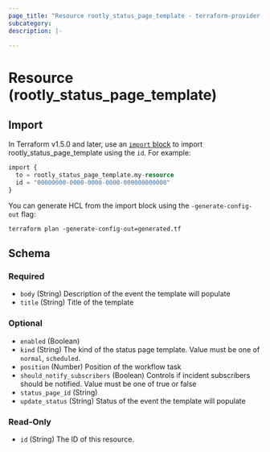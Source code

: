 ```yaml
---
page_title: "Resource rootly_status_page_template - terraform-provider-rootly"
subcategory:
description: |-
    
---
```


# Resource (rootly_status_page_template)





## Import

In Terraform v1.5.0 and later, use an [`import` block](https://developer.hashicorp.com/terraform/language/import) to import rootly_status_page_template using the `id`. For example:

```terraform
import {
  to = rootly_status_page_template.my-resource
  id = "00000000-0000-0000-0000-000000000000"
}
```

You can generate HCL from the import block using the `-generate-config-out` flag:

```console
terraform plan -generate-config-out=generated.tf
```

<!-- schema generated by tfplugindocs -->
## Schema

### Required

- `body` (String) Description of the event the template will populate
- `title` (String) Title of the template

### Optional

- `enabled` (Boolean)
- `kind` (String) The kind of the status page template. Value must be one of `normal`, `scheduled`.
- `position` (Number) Position of the workflow task
- `should_notify_subscribers` (Boolean) Controls if incident subscribers should be notified. Value must be one of true or false
- `status_page_id` (String)
- `update_status` (String) Status of the event the template will populate

### Read-Only

- `id` (String) The ID of this resource.

